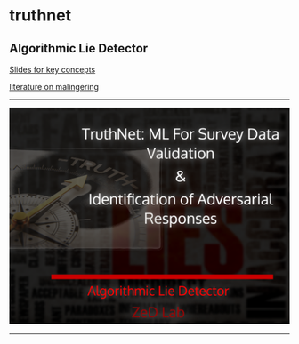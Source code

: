 # truthnet
## Algorithmic Lie Detector

[Slides for key concepts](https://slides.com/ishanuchattopadhyay/truthnet)

[literature on malingering](https://docs.google.com/document/d/1o3LAn472Ws-_CyjNnp7-csKjND5fvTYA/edit?usp=sharing&ouid=115287839448583692127&rtpof=true&sd=true)

---

<img src="truthnet.png" alt="drawing" style="width:900px;"/>

---

